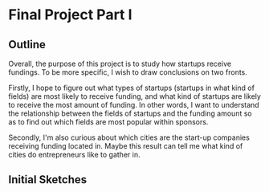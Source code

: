 # Final Project Part I
## Outline
Overall, the purpose of this project is to study how startups receive fundings. To be more specific, I wish to draw conclusions on two fronts.

Firstly, I hope to figure out what types of startups (startups in what kind of fields) are most likely to receive funding, and what kind of startups are likely to receive the most amount of funding. In other words, I want to understand the relationship between the fields of startups and the funding amount so as to find out which fields are most popular within sponsors.

Secondly, I'm also curious about which cities are the start-up companies receiving funding located in. Maybe this result can tell me what kind of cities do entrepreneurs like to gather in.

## Initial Sketches

